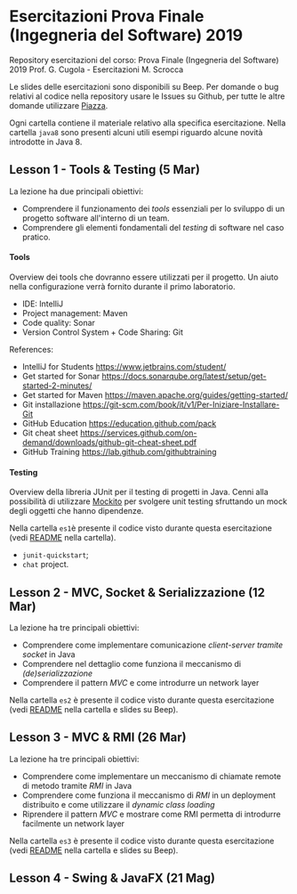 # Esercitazioni Prova Finale (Ingegneria del Software) 2019

Repository esercitazioni del corso: Prova Finale (Ingegneria del Software) 2019
Prof. G. Cugola - Esercitazioni M. Scrocca

Le slides delle esercitazioni sono disponibili su Beep. 
Per domande o bug relativi al codice nella repository usare le Issues su Github, per tutte le altre domande utilizzare [Piazza](http://piazza.com/polimi.it/spring2019/085923/home).

Ogni cartella contiene il materiale relativo alla specifica esercitazione. Nella cartella `java8` sono presenti alcuni utili esempi riguardo alcune novità introdotte in Java 8.

## Lesson 1 - Tools & Testing (5 Mar)

La lezione ha due principali obiettivi:
- Comprendere il funzionamento dei _tools_ essenziali per lo sviluppo di un progetto software all'interno di un team. 
- Comprendere gli elementi fondamentali del _testing_ di software nel caso pratico.

#### Tools
Overview dei tools che dovranno essere utilizzati per il progetto. Un aiuto nella configurazione verrà fornito durante il primo laboratorio.
  - IDE: IntelliJ
  - Project management: Maven
  - Code quality: Sonar
  - Version Control System + Code Sharing: Git
  
References:
  - IntelliJ for Students https://www.jetbrains.com/student/
  - Get started for Sonar https://docs.sonarqube.org/latest/setup/get-started-2-minutes/
  - Get started for Maven https://maven.apache.org/guides/getting-started/
  - Git installazione https://git-scm.com/book/it/v1/Per-Iniziare-Installare-Git
  - GitHub Education https://education.github.com/pack
  - Git cheat sheet https://services.github.com/on-demand/downloads/github-git-cheat-sheet.pdf
  - GitHub Training https://lab.github.com/githubtraining
  
#### Testing
  
Overview della libreria JUnit per il testing di progetti in Java. Cenni alla possibilità di utilizzare [Mockito](http://site.mockito.org/) per svolgere unit testing sfruttando un mock degli oggetti che hanno dipendenze.

Nella cartella `es1`è presente il codice visto durante questa esercitazione (vedi [README](https://github.com/marioscrock/ingsoft-prova-finale-19/blob/master/es1/README.md) nella cartella).
- `junit-quickstart`;
- `chat` project.

## Lesson 2 - MVC, Socket & Serializzazione (12 Mar)

La lezione ha tre principali obiettivi:
- Comprendere come implementare comunicazione _client-server tramite socket_ in Java
- Comprendere nel dettaglio come funziona il meccanismo di _(de)serializzazione_
- Comprendere il pattern _MVC_ e come introdurre un network layer

Nella cartella `es2` è presente il codice visto durante questa esercitazione (vedi [README](https://github.com/marioscrock/ingsoft-prova-finale-19/blob/master/es2/README.md) nella cartella e slides su Beep).

## Lesson 3 - MVC & RMI (26 Mar)

La lezione ha tre principali obiettivi:
- Comprendere come implementare un meccanismo di chiamate remote di metodo tramite _RMI_ in Java
- Comprendere come funziona il meccanismo di _RMI_ in un deployment distribuito e come utilizzare il _dynamic class loading_
- Riprendere il pattern _MVC_ e mostrare come RMI permetta di introdurre facilmente un network layer

Nella cartella `es3` è presente il codice visto durante questa esercitazione (vedi [README](https://github.com/marioscrock/ingsoft-prova-finale-19/blob/master/es3/README.md) nella cartella e slides su Beep).

## Lesson 4 - Swing & JavaFX (21 Mag)
